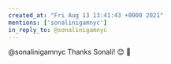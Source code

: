 ```yaml
---
created_at: "Fri Aug 13 13:41:43 +0000 2021"
mentions: ['sonalinigamnyc']
in_reply_to: @sonalinigamnyc
---
```


@sonalinigamnyc Thanks Sonali! 😊 🙏